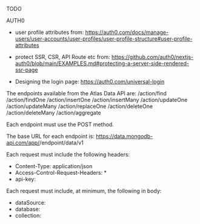 TODO

AUTH0

- user profile attributes from:
  https://auth0.com/docs/manage-users/user-accounts/user-profiles/user-profile-structure#user-profile-attributes

- protect SSR, CSR, API Route etc from:
  https://github.com/auth0/nextjs-auth0/blob/main/EXAMPLES.md#protecting-a-server-side-rendered-ssr-page

* Designing the login page:
  https://auth0.com/universal-login

The endpoints available from the Atlas Data API are:
/action/find
/action/findOne
/action/insertOne
/action/insertMany
/action/updateOne
/action/updateMany
/action/replaceOne
/action/deleteOne
/action/deleteMany
/action/aggregate

Each endpoint must use the POST method.

The base URL for each endpoint is: https://data.mongodb-api.com/app/<Data API App ID>/endpoint/data/v1

Each request must include the following headers:

- Content-Type: application/json
- Access-Control-Request-Headers: \*
- api-key: <Data API Key>

Each request must include, at minimum, the following in body:

- dataSource: <cluster name>
- database: <database name>
- collection: <collection name>
